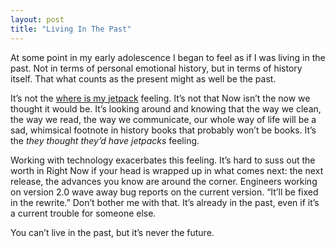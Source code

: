 ```yaml
---
layout: post
title: "Living In The Past"
---
```





At some point in my early adolescence I began to feel as if I was living in the past. Not in terms of personal emotional history, but in terms of history itself. That what counts as the present might as well be the past.

It’s not the [where is my jetpack](http://www.threadless.com/product/63/Damn_Scientists) feeling. It’s not that Now isn’t the now we thought it would be. It’s looking around and knowing that the way we clean, the way we read, the way we communicate, our whole way of life will be a sad, whimsical footnote in history books that probably won’t be books. It’s the *they thought they’d have jetpacks* feeling.

Working with technology exacerbates this feeling. It’s hard to suss out the worth in Right Now if your head is wrapped up in what comes next: the next release, the advances you know are around the corner. Engineers working on version 2.0 wave away bug reports on the current version. “It’ll be fixed in the rewrite.” Don’t bother me with that. It’s already in the past, even if it’s a current trouble for someone else.

You can’t live in the past, but it’s never the future.
